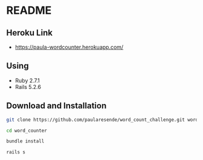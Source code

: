 # README

## Heroku Link
- https://paula-wordcounter.herokuapp.com/


## Using
- Ruby 2.7.1
- Rails 5.2.6

## Download and Installation

```sh
git clone https://github.com/paularesende/word_count_challenge.git word_counter
```

```sh
cd word_counter
```

```sh
bundle install
```

```sh
rails s
```
